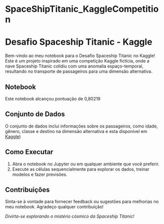 # SpaceShipTitanic_KaggleCompetition

# Desafio Spaceship Titanic - Kaggle

Bem-vindo ao meu notebook para o Desafio Spaceship Titanic no Kaggle! Este é um projeto inspirado em uma competição Kaggle fictícia, onde a nave Spaceship Titanic colidiu com uma anomalia espaço-temporal, resultando no transporte de passageiros para uma dimensão alternativa.

## Notebook

Este notebook alcançou pontuação de 0,80219
## Conjunto de Dados

O conjunto de dados inclui informações sobre os passageiros, como idade, gênero, classe e destino na dimensão alternativa e esta disponível em [Kaggle](https://www.kaggle.com/competitions/spaceship-titanic/overview)) 

## Como Executar

1. Abra o notebook no Jupyter ou em qualquer ambiente que você preferir.
2. Execute as células sequencialmente para explorar os dados, treinar modelos e fazer previsões.

## Contribuições

Sinta-se à vontade para fornecer feedback ou sugestões para melhorias no meu notebook. Agradeço qualquer contribuição!

*Divirta-se explorando o mistério cósmico da Spaceship Titanic!*
